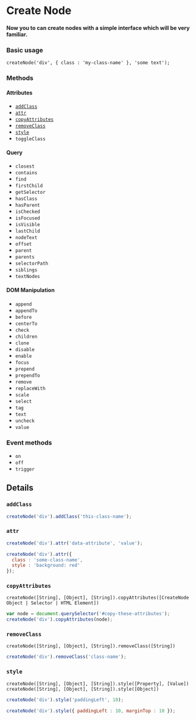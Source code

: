 # Create Node
#### Now you to can create nodes with a simple interface which will be very familiar.

### Basic usage
```
createNode('div', { class : 'my-class-name' }, 'some text');
```

### Methods

#### Attributes
- [`addClass`](#addclass)
- [`attr`](#attr)
- [`copyAttributes`](#copyattributes)
- [`removeClass`](#removeclass)
- [`style`](#style)
- `toggleClass`

#### Query
- `closest`
- `contains`
- `find`
- `firstChild`
- `getSelector`
- `hasClass`
- `hasParent`
- `isChecked`
- `isFocused`
- `isVisible`
- `lastChild`
- `nodeText`
- `offset`
- `parent`
- `parents`
- `selectorPath`
- `siblings`
- `textNodes`

#### DOM Manipulation
- `append`
- `appendTo`
- `before`
- `centerTo`
- `check`
- `children`
- `clone`
- `disable`
- `enable`
- `focus`
- `prepend`
- `prependTo`
- `remove`
- `replaceWith`
- `scale`
- `select`
- `tag`
- `text`
- `uncheck`
- `value`

### Event methods
- `on`
- `off`
- `trigger`

## Details

### `addClass`

```javascript
createNode('div').addClass('this-class-name');
```

### `attr`

```javascript
createNode('div').attr('data-attribute', 'value');
```

```javascript
createNode('div').attr({
  class : 'some-class-name',
  style : 'background: red'
});
```

### `copyAttributes`

`createNode([String], [Object], [String]).copyAttributes([CreateNode Object | Selector | HTML Element])`

```javascript
var node = document.querySelector('#copy-these-attributes');
createNode('div').copyAttributes(node);
```

### `removeClass`

`createNode([String], [Object], [String]).removeClass([String])`

```javascript
createNode('div').removeClass('class-name');
```

### `style`

`createNode([String], [Object], [String]).style([Property], [Value])`
`createNode([String], [Object], [String]).style([Object])`

```javascript
createNode('div').style('paddingLeft', 10);
```

```javascript
createNode('div').style({ paddingLeft : 10, marginTop : 10 });
```
